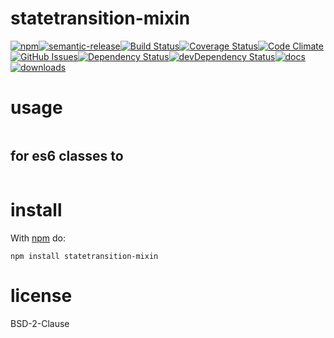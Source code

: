 statetransition-mixin
=====================

[![npm](https://img.shields.io/npm/v/statetransition-mixin.svg)](https://www.npmjs.com/package/statetransition-mixin)[![semantic-release](https://img.shields.io/badge/%20%20%F0%9F%93%A6%F0%9F%9A%80-semantic--release-e10079.svg)](https://github.com/arlac77/statetransition-mixin)[![Build Status](https://secure.travis-ci.org/arlac77/statetransition-mixin.png)](http://travis-ci.org/arlac77/statetransition-mixin)[![Coverage Status](https://coveralls.io/repos/arlac77/statetransition-mixin/badge.svg)](https://coveralls.io/r/arlac77/statetransition-mixin)[![Code Climate](https://codeclimate.com/github/arlac77/statetransition-mixin/badges/gpa.svg)](https://codeclimate.com/github/arlac77/statetransition-mixin)[![GitHub Issues](https://img.shields.io/github/issues/arlac77/statetransition-mixin.svg?style=flat-square)](https://github.com/arlac77/statetransition-mixin/issues)[![Dependency Status](https://david-dm.org/arlac77/statetransition-mixin.svg)](https://david-dm.org/arlac77/statetransition-mixin)[![devDependency Status](https://david-dm.org/arlac77/statetransition-mixin/dev-status.svg)](https://david-dm.org/arlac77/statetransition-mixin#info=devDependencies)[![docs](http://inch-ci.org/github/arlac77/statetransition-mixin.svg?branch=master)](http://inch-ci.org/github/arlac77/statetransition-mixin)[![downloads](http://img.shields.io/npm/dm/statetransition-mixin.svg?style=flat-square)](https://npmjs.org/package/statetransition-mixin)

usage
=====

```
```

for es6 classes to
------------------

```

```

install
=======

With [npm](http://npmjs.org) do:

```
npm install statetransition-mixin
```

license
=======

BSD-2-Clause
